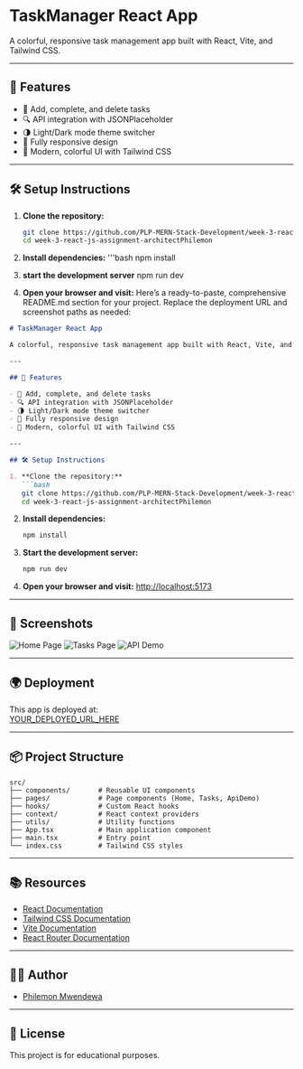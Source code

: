 # TaskManager React App

A colorful, responsive task management app built with React, Vite, and Tailwind CSS.

---

## 🚀 Features

- 📝 Add, complete, and delete tasks
- 🔍 API integration with JSONPlaceholder
- 🌗 Light/Dark mode theme switcher
- 📱 Fully responsive design
- 🎨 Modern, colorful UI with Tailwind CSS

---

## 🛠️ Setup Instructions

1. **Clone the repository:**
   ```bash
   git clone https://github.com/PLP-MERN-Stack-Development/week-3-react-js-assignment-architectPhilemon.git
   cd week-3-react-js-assignment-architectPhilemon
2. **Install dependencies:**
 '''bash
  npm install

3. **start the development server**
  npm run dev

4. **Open your browser and visit:**
     Here’s a ready-to-paste, comprehensive README.md section for your project. Replace the deployment URL and screenshot paths as needed:

```markdown
# TaskManager React App

A colorful, responsive task management app built with React, Vite, and Tailwind CSS.

---

## 🚀 Features

- 📝 Add, complete, and delete tasks
- 🔍 API integration with JSONPlaceholder
- 🌗 Light/Dark mode theme switcher
- 📱 Fully responsive design
- 🎨 Modern, colorful UI with Tailwind CSS

---

## 🛠️ Setup Instructions

1. **Clone the repository:**
   ```bash
   git clone https://github.com/PLP-MERN-Stack-Development/week-3-react-js-assignment-architectPhilemon.git
   cd week-3-react-js-assignment-architectPhilemon
   ```

2. **Install dependencies:**
   ```bash
   npm install
   ```

3. **Start the development server:**
   ```bash
   npm run dev
   ```

4. **Open your browser and visit:**
   [http://localhost:5173](http://localhost:5173)

---

## 📸 Screenshots



![Home Page](file:///tmp/Screenshot_2025-06-04_18-04-26.png)
![Tasks Page](file:///tmp/Screenshot_2025-06-04_18-06-11.png)
![API Demo](file:///tmp/Screenshot_2025-06-04_18-07-07.png)

---

## 🌍 Deployment

This app is deployed at:  
[YOUR_DEPLOYED_URL_HERE](YOUR_DEPLOYED_URL_HERE)

---

## 📦 Project Structure

```
src/
├── components/       # Reusable UI components
├── pages/            # Page components (Home, Tasks, ApiDemo)
├── hooks/            # Custom React hooks
├── context/          # React context providers
├── utils/            # Utility functions
├── App.tsx           # Main application component
├── main.tsx          # Entry point
└── index.css         # Tailwind CSS styles
```

---

## 📚 Resources

- [React Documentation](https://react.dev/)
- [Tailwind CSS Documentation](https://tailwindcss.com/docs)
- [Vite Documentation](https://vitejs.dev/guide/)
- [React Router Documentation](https://reactrouter.com/)

---

## 👨‍💻 Author

- [Philemon Mwendewa](https://github.com/architectPhilemon)

---

## 📝 License

This project is for educational purposes.
```
